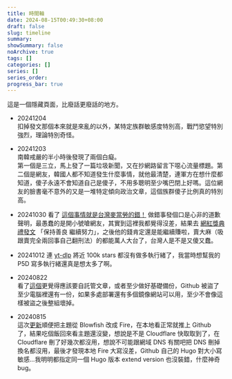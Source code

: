 ```yaml
---
title: 時間軸
date: 2024-08-15T00:49:30+08:00
draft: false
slug: timeline
summary: 
showSummary: false
noArchive: true
tags: []
categories: []
series: []
series_order: 
progress_bar: true
---
```


<!-- jQuery -->
<script  type="text/javascript"  src="https://cdnjs.cloudflare.com/ajax/libs/jquery/3.7.1/jquery.min.js"></script>
<!-- nanogallery2 -->
<link href="https://unpkg.com/nanogallery2/dist/css/nanogallery2.min.css" rel="stylesheet" type="text/css"></link>
<script  type="text/javascript" src="https://unpkg.com/nanogallery2@3.0.5/dist/jquery.nanogallery2.min.js"></script>


這是一個隱藏頁面，比廢話更廢話的地方。

- 20241204  
扣掉發文那個本來就是來亂的以外，某特定族群敏感度特別高，戰鬥慾望特別強烈，理論特別奇怪。

<link href="https://unpkg.com/nanogallery2/dist/css/nanogallery2.min.css" rel="stylesheet" type="text/css" />
<script type="text/javascript" src="https://cdnjs.cloudflare.com/ajax/libs/jquery/3.7.1/jquery.min.js"></script>
<script type="text/javascript" src="https://unpkg.com/nanogallery2@3.0.5/dist/jquery.nanogallery2.min.js"></script>
<link rel="stylesheet" href="{{ .Site.BaseURL }}/assets/css/nanogallery.css" />

<script type="text/javascript" src="https://cdnjs.cloudflare.com/ajax/libs/jquery/3.7.1/jquery.min.js"></script>
<link href="https://unpkg.com/nanogallery2/dist/css/nanogallery2.min.css" rel="stylesheet" type="text/css" />
<script type="text/javascript" src="https://unpkg.com/nanogallery2@3.0.5/dist/jquery.nanogallery2.min.js"></script>

<div id="nanogallery"></div>

<script>
    (function () {
        jQuery("#nanogallery").nanogallery2({
            itemsBaseURL: window.baseURL + "posts/timeline/",
            thumbnailWidth: "auto",
            thumbnailHeight: 200,
            galleryDisplayMode: "moreButton",
            galleryDisplayMoreStep: 1,
            viewerGallery: "none",
            imageTransition: "swipe",
            thumbnailLabel: {
                position: "onBottom",
                displayDescription: false,
                displayTitle: false,
                titleMultiLine: true
            },
            viewerToolbar: { display: false, standard: 'minimizeButton, label', minimized: 'minimizeButton, label, fullscreenButton, downloadButton, infoButton' },
            viewerTools: { topLeft: 'infoButton, label', topRight: 'pageCounter, playPauseButton, zoomButton, fullscreenButton, downloadButton, closeButton' },
            thumbnailBaseGridHeight: 50,
            thumbnailAlignment: 'fillWidth',
            thumbnailToolbarAlbum: null,
            icons: { thumbnailDisplay: '<i class="fa fa-long-arrow-right" aria-hidden="true"></i> display' },
            thumbnailDisplayTransition: 'slideDown',
            thumbnailDisplayTransitionDuration: 500,
            thumbnailDisplayInterval: 30,
            thumbnailHoverEffect2: 'label_translateY_0px_-20px|image_scale_1.00_1.10|image_rotateZ_0deg_2deg|image_translateY_0px_-20px|tools_opacity_0_1|tools_translateY_30px_0px',
            touchAnimation: true,
            touchAutoOpenDelay: 800,
            locationHash: false,
            items: [
                { src: "20241204/Screenshot_20241204_193944.webp", srct: "20241204/Screenshot_20241204_193944.webp", description: '1' },
                { src: "20241204/Screenshot_20241204_194000.webp", srct: "20241204/Screenshot_20241204_194000.webp", description: '2' },
                { src: "20241204/Screenshot_20241204_194011.webp", srct: "20241204/Screenshot_20241204_194011.webp", description: '3' },
                { src: "20241204/Screenshot_20241204_194107.webp", srct: "20241204/Screenshot_20241204_194107.webp", description: '4' },
                { src: "20241204/Screenshot_20241204_194121.webp", srct: "20241204/Screenshot_20241204_194121.webp", description: '5' }
            ],
        });
    })();
</script>



- 20241203  
南韓戒嚴的半小時後發現了兩個白癡。  
第一個是三立，馬上發了一篇垃圾新聞，又在抄網路留言下噁心流量標題。第二個是網友，韓國人都不知道發生什麼事情，就他最清楚，連軍方在想什麼都知道，傻子永遠不會知道自己是傻子，不用多聰明至少嘴巴閉上好嗎。這位網友的臉書毫不意外的又是一堆特定傾向政治文章，這個族群傻子比例真的特別高。

- 20241030
看了 [這個事情就是台灣麥當勞的錯！](https://www.youtube.com/watch?v=H-8ix1dSi4g) 做錯事發個口是心非的道歉聲明，最愚蠢的是開小號嗆網友，其實到這裡我都覺得沒差，結果去 [網紅獎典禮發文](https://www.instagram.com/p/DBqng-zyA0Q/?utm_source=ig_web_copy_link) 「保持善良 繼續努力」，之後他的錢肯定還是能繼續賺啦，賣大麻（吸跟賣完全兩回事自己翻刑法）的都能萬人大台了，台灣人是不是又傻又蠢。

- 20241012
連 [yt-dlp](https://github.com/yt-dlp/yt-dlp/issues/1918) 將近 100k stars 都沒有做多執行緒了，我當時想幫我的 P5D 寫多執行緒還真是想太多了啊。

* 20240822  
看了[這個](https://www.facebook.com/groups/honestaudio/posts/3643080962672094)更覺得應該要自託管文章，或者至少做好基礎備份，Github 被盜了至少電腦裡還有一份，如果多處部署還有多個鏡像網站可以用，至少不會像這樣被盜之後整組壞掉。

* 20240815  
這次[更新](/posts/20240728/)順便把主題從 Blowfish 改成 Fire，在本地看正常就推上 Github 了，結果吃個飯回來看主題還沒變，想說是不是 Cloudflare 快取取到了，在 Cloudflare 刪了好幾次都沒用，想說不可能跟網域 DNS 有關吧把 DNS 刪掉換名都沒用，最後才發現本地 Fire 大寫沒差，Github 自己的 Hugo 對大小寫敏感...我明明都指定同一個 Hugo 版本 extend version 也沒裝錯，什麼神奇 bug。